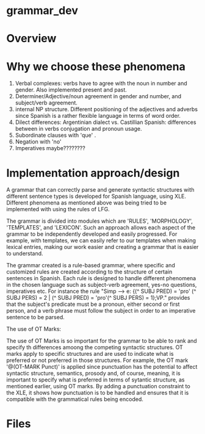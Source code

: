 # grammar_dev

# Overview


# Why we choose these phenomena
 1. Verbal complexes: verbs have to agree with the noun in number and gender. Also implemented present and past.
 2. Determiner/Adjective/noun agreement in gender and number, and subject/verb agreement.
 3. internal NP structure. Different positioning of the adjectives and adverbs since Spanish is a rather flexible language in terms of word order.
 4. Dilect differences: Argentinian dialect vs. Castillian Spanish: differences between in verbs conjugation and pronoun usage.
 5. Subordinate clauses with 'que' .
 6. Negation with 'no'
 7. Imperatives maybe????????

# Implementation approach/design

A grammar that can correctly parse and generate syntactic structures with different sentence types is developed for Spanish language, using XLE.
Different phenomena as mentioned above was being tried to be implemented with using the rules of LFG.

The grammar is divided into modules which are 'RULES', 'MORPHOLOGY', 'TEMPLATES', and 'LEXICON'. Such an approach allows each aspect of the grammar to be independently developed and easily progressed. For example, with templates, we can easily refer to our templates when making lexical entries, making our work easier and creating a grammar that is easier to understand.

The grammar created is a rule-based grammar, where specific and customized rules are created according to the structure of certain sentences in Spanish. Each rule is designed to handle different phenomena in the chosen language such as subject-verb agreement, yes-no questions, imperatives etc. For instance the rule "Simp --> e:  {(^ SUBJ PRED) = 'pro' (^ SUBJ PERS) = 2 | (^ SUBJ PRED) = 'pro'(^ SUBJ PERS) = 1};VP." provides that the subject's predicate must be a pronoun, either second or first person, and a verb phrase must follow the subject in order to an imperative sentence to be parsed.

The use of OT Marks:

The use of OT Marks is so important for the grammar to be able to rank and specify th differences amoong the competing syntactic structures. OT marks apply to specific structures and are used to indicate what is preferred or not preferred in those structures. For example, the OT mark '@(OT-MARK Punct)' is applied since punctuation has the potential to affect syntactic structure, semantics, prosody and, of course, meaning, it is important to specify what is preferred in terms of sytantic structure, as mentioned earlier, using OT marks. By adding a punctuation constraint to the XLE, it shows how punctuation is to be handled and ensures that it is compatible with the grammatical rules being encoded.


# Files
